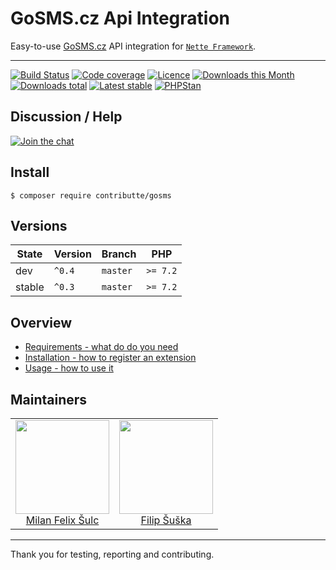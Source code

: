 # GoSMS.cz Api Integration

Easy-to-use [GoSMS.cz](https://gosms.cz) API integration for [`Nette Framework`](https://github.com/nette/).

-----

[![Build Status](https://img.shields.io/travis/contributte/gosms.svg?style=flat-square)](https://travis-ci.org/contributte/gosms)
[![Code coverage](https://img.shields.io/coveralls/contributte/gosms.svg?style=flat-square)](https://coveralls.io/r/contributte/gosms)
[![Licence](https://img.shields.io/packagist/l/contributte/gosms.svg?style=flat-square)](https://packagist.org/packages/contributte/gosms)
[![Downloads this Month](https://img.shields.io/packagist/dm/contributte/gosms.svg?style=flat-square)](https://packagist.org/packages/contributte/gosms)
[![Downloads total](https://img.shields.io/packagist/dt/contributte/gosms.svg?style=flat-square)](https://packagist.org/packages/contributte/gosms)
[![Latest stable](https://img.shields.io/packagist/v/contributte/gosms.svg?style=flat-square)](https://packagist.org/packages/contributte/gosms)
[![PHPStan](https://img.shields.io/badge/PHPStan-enabled-brightgreen.svg?style=flat)](https://github.com/phpstan/phpstan)

## Discussion / Help

[![Join the chat](https://img.shields.io/gitter/room/contributte/contributte.svg?style=flat-square)](http://bit.ly/ctteg)

## Install

```
$ composer require contributte/gosms
```

## Versions

| State       | Version | Branch   | PHP      |
|-------------|---------|----------|----------|
| dev         | `^0.4`  | `master` | `>= 7.2` |
| stable      | `^0.3`  | `master` | `>= 7.2` |

## Overview

- [Requirements - what do do you need](https://github.com/contributte/gosms/blob/master/.docs/README.md#requirements)
- [Installation - how to register an extension](https://github.com/contributte/gosms/blob/master/.docs/README.md#Installation)
- [Usage - how to use it](https://github.com/contributte/gosms/blob/master/.docs/README.md#usage)

## Maintainers

<table>
  <tbody>
    <tr>
      <td align="center">
        <a href="https://github.com/f3l1x">
            <img width="150" height="150" src="https://avatars2.githubusercontent.com/u/538058?v=3&s=150">
        </a>
        </br>
        <a href="https://github.com/f3l1x">Milan Felix Šulc</a>
      </td>
      <td align="center">
        <a href="https://github.com/Vody105">
            <img width="150" height="150" src="https://avatars2.githubusercontent.com/u/22433893?v=3&s=150">
        </a>
        </br>
        <a href="https://github.com/Vody105">Filip Šuška</a>
      </td>
    </tr>
  </tbody>
</table>

-----

Thank you for testing, reporting and contributing.
